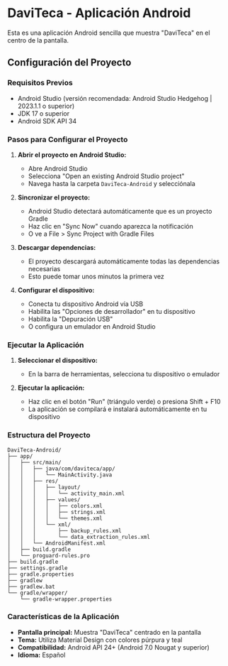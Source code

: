 # DaviTeca - Aplicación Android

Esta es una aplicación Android sencilla que muestra "DaviTeca" en el centro de la pantalla.

## Configuración del Proyecto

### Requisitos Previos
- Android Studio (versión recomendada: Android Studio Hedgehog | 2023.1.1 o superior)
- JDK 17 o superior
- Android SDK API 34

### Pasos para Configurar el Proyecto

1. **Abrir el proyecto en Android Studio:**
   - Abre Android Studio
   - Selecciona "Open an existing Android Studio project"
   - Navega hasta la carpeta `DaviTeca-Android` y selecciónala

2. **Sincronizar el proyecto:**
   - Android Studio detectará automáticamente que es un proyecto Gradle
   - Haz clic en "Sync Now" cuando aparezca la notificación
   - O ve a File > Sync Project with Gradle Files

3. **Descargar dependencias:**
   - El proyecto descargará automáticamente todas las dependencias necesarias
   - Esto puede tomar unos minutos la primera vez

4. **Configurar el dispositivo:**
   - Conecta tu dispositivo Android vía USB
   - Habilita las "Opciones de desarrollador" en tu dispositivo
   - Habilita la "Depuración USB"
   - O configura un emulador en Android Studio

### Ejecutar la Aplicación

1. **Seleccionar el dispositivo:**
   - En la barra de herramientas, selecciona tu dispositivo o emulador

2. **Ejecutar la aplicación:**
   - Haz clic en el botón "Run" (triángulo verde) o presiona Shift + F10
   - La aplicación se compilará e instalará automáticamente en tu dispositivo

### Estructura del Proyecto

```
DaviTeca-Android/
├── app/
│   ├── src/main/
│   │   ├── java/com/daviteca/app/
│   │   │   └── MainActivity.java
│   │   ├── res/
│   │   │   ├── layout/
│   │   │   │   └── activity_main.xml
│   │   │   ├── values/
│   │   │   │   ├── colors.xml
│   │   │   │   ├── strings.xml
│   │   │   │   └── themes.xml
│   │   │   └── xml/
│   │   │       ├── backup_rules.xml
│   │   │       └── data_extraction_rules.xml
│   │   └── AndroidManifest.xml
│   ├── build.gradle
│   └── proguard-rules.pro
├── build.gradle
├── settings.gradle
├── gradle.properties
├── gradlew
├── gradlew.bat
└── gradle/wrapper/
    └── gradle-wrapper.properties
```

### Características de la Aplicación

- **Pantalla principal:** Muestra "DaviTeca" centrado en la pantalla
- **Tema:** Utiliza Material Design con colores púrpura y teal
- **Compatibilidad:** Android API 24+ (Android 7.0 Nougat y superior)
- **Idioma:** Español
